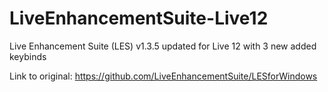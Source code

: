 # LiveEnhancementSuite-Live12
Live Enhancement Suite (LES) v1.3.5 updated for Live 12 with 3 new added keybinds

Link to original: https://github.com/LiveEnhancementSuite/LESforWindows
